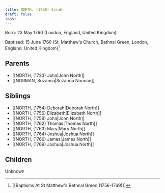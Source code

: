```yaml
---
title: NORTH, (1760) Sarah
draft: false
tags:
---
```

Born: 23 May 1760 (London, England, United Kingdom)

Baptised: 15 June 1760 (St. Matthew's Church, Bethnal Green, London, England, United Kingdom)[^1]

## Parents
- [[NORTH, (1723) John|John North]]
- [[NORMAN, Suzanna|Suzanna Norman]]

## Siblings
- [[NORTH, (1754) Deborah|Deborah North]]
- [[NORTH, (1756) Elizabeth|Elizabeth North]]
- [[NORTH, (1758) John|John North]]
- [[NORTH, (1762) Thomas|Thomas North]]
- [[NORTH, (1763) Mary|Mary North]]
- [[NORTH, (1764) Joshua|Joshua North]]
- [[NORTH, (1766) James|James North]]
- [[NORTH, (1769) Joshua|Joshua North]]

## Children
Unknown

[^1]: [[Baptisms At St Matthew's Bethnal Green (1756-1769)]]
